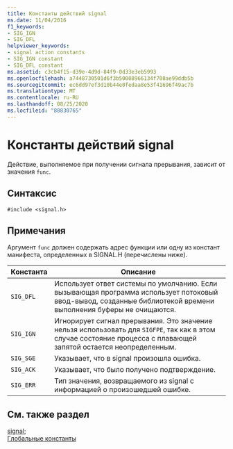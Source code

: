 ```yaml
---
title: Константы действий signal
ms.date: 11/04/2016
f1_keywords:
- SIG_IGN
- SIG_DFL
helpviewer_keywords:
- signal action constants
- SIG_IGN constant
- SIG_DFL constant
ms.assetid: c3cb4f15-d39e-4d9d-84f9-0d33e3eb5993
ms.openlocfilehash: a7448730501d6f3b50008966134f708ae99ddb5b
ms.sourcegitcommit: ec6dd97ef3d10b44e0fedaa8e53f41696f49ac7b
ms.translationtype: MT
ms.contentlocale: ru-RU
ms.lasthandoff: 08/25/2020
ms.locfileid: "88830765"
---
```

# <a name="signal-action-constants"></a>Константы действий signal

Действие, выполняемое при получении сигнала прерывания, зависит от значения `func`.

## <a name="syntax"></a>Синтаксис

```
#include <signal.h>
```

## <a name="remarks"></a>Примечания

Аргумент `func` должен содержать адрес функции или одну из констант манифеста, определенных в SIGNAL.H (перечислены ниже).

|Константа|Описание|
|-|-|
| `SIG_DFL`  | Использует ответ системы по умолчанию. Если вызывающая программа использует потоковый ввод-вывод, созданные библиотекой времени выполнения буферы не очищаются.  |
| `SIG_IGN`  | Игнорирует сигнал прерывания. Это значение нельзя использовать для `SIGFPE`, так как в этом случае состояние процесса с плавающей запятой остается неопределенным.  |
| `SIG_SGE`  | Указывает, что в signal произошла ошибка.  |
| `SIG_ACK`  | Указывает, что было получено подтверждение.  |
| `SIG_ERR`  | Тип значения, возвращаемого из signal с информацией о произошедшей ошибке.  |

## <a name="see-also"></a>См. также раздел

[signal](../c-runtime-library/reference/signal.md);<br/>
[Глобальные константы](../c-runtime-library/global-constants.md)
